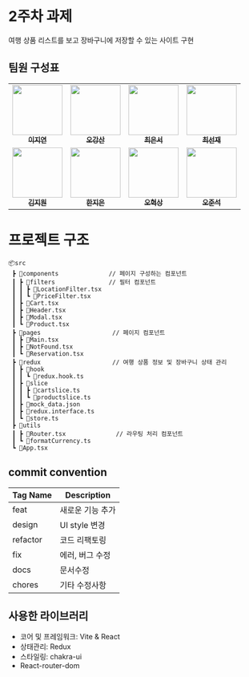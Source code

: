 # 2주차 과제

여행 상품 리스트를 보고 장바구니에 저장할 수 있는 사이트 구현

## 팀원 구성표

<table>
  <tr>
    <td align="center">
      <a href="https://github.com/jiyeon2">
      <img src="https://avatars.githubusercontent.com/u/18395475?v=4" width="100px;" alt=""/>
      <br />
      <sub><b>이지연</b></sub>
      </a>
    </td>
    <td align="center">
      <a href="https://github.com/ggsno">
      <img src="https://avatars.githubusercontent.com/u/46833758?v=4" width="100px;" alt=""/>
      <br />
      <sub><b>오강산</b></sub>
      </a>
    </td>
    <td align="center">
      <a href="https://github.com/yses9296">
      <img src="https://avatars.githubusercontent.com/u/54027716?v=4" width="100px;" alt=""/>
      <br />
      <sub><b>최은서</b></sub>
      </a>
    </td>
        <td align="center">
      <a href="https://github.com/tjswo2292">
      <img src="https://avatars.githubusercontent.com/u/55657931?v=4" width="100px;" alt=""/>
      <br />
      <sub><b>최선재</b></sub>
      </a>
    </td>
</tr>
<tr>
    <td align="center">
      <a href="https://github.com/jiwonmik">
      <img src="https://avatars.githubusercontent.com/u/59993029?v=4" width="100px;" alt=""/>
      <br />
      <sub><b>김지원</b></sub>
      </a>
    </td>
    <td align="center">
      <a href="https://github.com/onezeun">
      <img src="https://avatars.githubusercontent.com/u/78632052?v=4" width="100px;" alt=""/>
      <br />
      <sub><b>한지은</b></sub>
      </a>
    </td>
    <td align="center">
      <a href="https://github.com/iuesver">
      <img src="https://avatars.githubusercontent.com/u/87600354?v=4" width="100px;" alt=""/>
      <br />
      <sub><b>오혁상</b></sub>
      </a>
    </td>
      <td align="center">
      <a href="https://github.com/junseokoh-hub">
      <img src="https://avatars.githubusercontent.com/u/99642719?v=4" width="100px;" alt=""/>
      <br />
      <sub><b>오준석</b></sub>
      </a>
    </td>

  </tr>
</table>

# 프로젝트 구조

```
📦src
 ┣ 📂components              // 페이지 구성하는 컴포넌트
 ┃ ┣ 📂filters               // 필터 컴포넌트
 ┃ ┃ ┣ 📜LocationFilter.tsx
 ┃ ┃ ┗ 📜PriceFilter.tsx
 ┃ ┣ 📜Cart.tsx
 ┃ ┣ 📜Header.tsx
 ┃ ┣ 📜Modal.tsx
 ┃ ┗ 📜Product.tsx
 ┣ 📂pages                    // 페이지 컴포넌트
 ┃ ┣ 📜Main.tsx
 ┃ ┣ 📜NotFound.tsx
 ┃ ┗ 📜Reservation.tsx
 ┣ 📂redux                    // 여행 상품 정보 및 장바구니 상태 관리
 ┃ ┣ 📂hook
 ┃ ┃ ┗ 📜redux.hook.ts
 ┃ ┣ 📂slice
 ┃ ┃ ┣ 📜cartslice.ts
 ┃ ┃ ┗ 📜productslice.ts
 ┃ ┣ 📜mock_data.json
 ┃ ┣ 📜redux.interface.ts
 ┃ ┗ 📜store.ts
 ┣ 📂utils
 ┃ ┣ 📜Router.tsx              // 라우팅 처리 컴포넌트
 ┃ ┗ 📜formatCurrency.ts
 ┗ 📜App.tsx
```

## commit convention

| Tag Name | Description      |
| -------- | ---------------- |
| feat     | 새로운 기능 추가 |
| design   | UI style 변경    |
| refactor | 코드 리팩토링    |
| fix      | 에러, 버그 수정  |
| docs     | 문서수정         |
| chores   | 기타 수정사항    |

## 사용한 라이브러리

- 코어 및 프레임워크: Vite & React
- 상태관리: Redux
- 스타일링: chakra-ui
- React-router-dom
